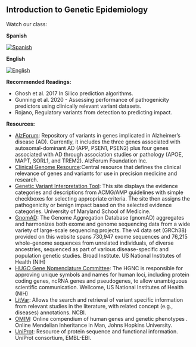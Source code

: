 ## Introduction to Genetic Epidemiology

Watch our class: 

**Spanish**

[![Spanish](https://img.youtube.com/vi/oCxnQW6H_kE/0.jpg)](https://youtube.com/watch?v=oCxnQW6H_kE)

**English** 

[![English](https://img.youtube.com/vi/nXLLRswT7rY/0.jpg)](https://youtube.com/watch?v=nXLLRswT7rY)

**Recommended Readings:**
- Ghosh et al. 2017 In Silico prediction algorithms.
- Gunning et al. 2020 - Assessing performance of pathogenicity predictors using clinically relevant variant datasets. 
- Rojano, Regulatory variants from detection to predicting impact.


**Resources:**

- [AlzForum](https://www.alzforum.org/mutations): Repository of variants in genes implicated in Alzheimer’s disease (AD). Currently, it includes the three genes associated with autosomal-dominant AD (APP, PSEN1, PSEN2) plus four genes associated with AD through association studies or pathology (APOE, MAPT, SORL1, and TREM2). AlzForum Foundation Inc.
- [Clinical Genome Resource](https://www.clinicalgenome.org/):Central resource that defines the clinical relevance of genes and variants for use in precision medicine and research.
- [Genetic Variant Interpretation Tool](https://www.medschool.umaryland.edu/genetic_variant_interpretation_tool1.html/): This site displays the evidence categories and descriptions from ACMG/AMP guidelines with simple checkboxes for selecting appropriate criteria. The site then assigns the pathogenicity or benign impact based on the selected evidence categories. University of Maryland School of Medicine.
- [GnomAD](https://gnomad.broadinstitute.org/): The Genome Aggregation Database (gnomAD) aggregates and harmonizes both exome and genome sequencing data from a wide variety of large-scale sequencing projects. The v4 data set (GRCh38) provided on this website spans 730,947 exome sequences and 76,215 whole-genome sequences from unrelated individuals, of diverse ancestries, sequenced as part of various disease-specific and population genetic studies. Broad Institute. US National Institutes of Health (NIH)
- [HUGO Gene Nomenclature Committee](https://www.genenames.org/): The HGNC is responsible for approving unique symbols and names for human loci, including protein coding genes, ncRNA genes and pseudogenes, to allow unambiguous scientific communication. Wellcome, US National Institutes of Health (NIH)
- [LitVar](https://www.ncbi.nlm.nih.gov/research/litvar2/): Allows the search and retrieval of variant specific information from relevant studies in the literature, with related concept (e.g., diseases) annotations. NCBI.
- [OMIM](https://www.omim.org/): Online compendium of human genes and genetic phenotypes . Online Mendelian Inheritance in Man, Johns Hopkins University.
- [UniProt](https://www.uniprot.org/): Resource of protein sequence and functional information. UniProt consortium, EMBL-EBI.
